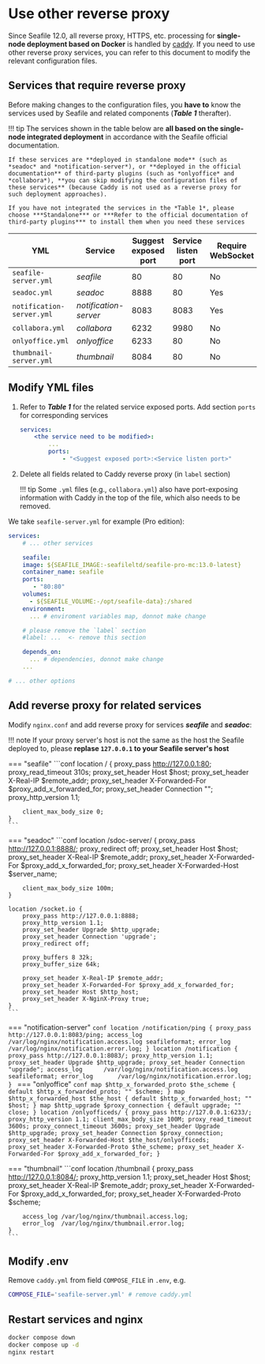 # Use other reverse proxy

Since Seafile 12.0, all reverse proxy, HTTPS, etc. processing for **single-node deployment based on Docker** is handled by [caddy](./caddy.md). If you need to use other reverse proxy services, you can refer to this document to modify the relevant configuration files.

## Services that require reverse proxy

Before making changes to the configuration files, you **have to** know the services used by Seafile and related components (***Table 1*** therafter).

!!! tip
    The services shown in the table below are **all based on the single-node integrated deployment** in accordance with the Seafile official documentation. 
    
    If these services are **deployed in standalone mode** (such as *seadoc* and *notification-server*), or **deployed in the official documentation** of third-party plugins (such as *onlyoffice* and *collabora*), **you can skip modifying the configuration files of these services** (because Caddy is not used as a reverse proxy for such deployment approaches).

    If you have not integrated the services in the *Table 1*, please choose ***Standalone*** or ***Refer to the official documentation of third-party plugins*** to install them when you need these services


| YML | Service | Suggest exposed port | Service listen port | Require WebSocket |
| -- | --- |----------------------| --- | --- |
| `seafile-server.yml` | *seafile* | 80                   | 80 | No |
| `seadoc.yml` | *seadoc* | 8888                 | 80 | Yes |
| `notification-server.yml` | *notification-server* | 8083                 | 8083 | Yes |
| `collabora.yml` | *collabora* | 6232                 | 9980 | No |
| `onlyoffice.yml` | *onlyoffice* | 6233                 | 80 | No |
| `thumbnail-server.yml` | *thumbnail* | 8084                 | 80 | No |

## Modify YML files

1. Refer to ***Table 1*** for the related service exposed ports. Add section `ports` for corresponding services

    ```yml
    services:
        <the service need to be modified>:
            ...
            ports:
                - "<Suggest exposed port>:<Service listen port>"
    ```

2. Delete all fields related to Caddy reverse proxy (in `label` section)

    !!! tip
        Some `.yml` files (e.g., `collabora.yml`) also have port-exposing information with Caddy in the top of the file, which also needs to be removed.

We take `seafile-server.yml` for example (Pro edition):

```yml
services:
    # ... other services

    seafile:
    image: ${SEAFILE_IMAGE:-seafileltd/seafile-pro-mc:13.0-latest}
    container_name: seafile
    ports:
       - "80:80"
    volumes:
      - ${SEAFILE_VOLUME:-/opt/seafile-data}:/shared
    environment:
      ... # enviroment variables map, donnot make change

    # please remove the `label` section
    #label: ...  <- remove this section

    depends_on:
      ... # dependencies, donnot make change
    ...

# ... other options
```

## Add reverse proxy for related services

Modify `nginx.conf` and add reverse proxy for services ***seafile*** and ***seadoc***:

!!! note
    If your proxy server's host is not the same as the host the Seafile deployed to, please **replase `127.0.0.1` to your Seafile server's host**

=== "seafile"
    ```conf
    location / {
        proxy_pass http://127.0.0.1:80;
        proxy_read_timeout 310s;
        proxy_set_header Host $host;
        proxy_set_header X-Real-IP $remote_addr;
        proxy_set_header X-Forwarded-For $proxy_add_x_forwarded_for;
        proxy_set_header Connection "";
        proxy_http_version 1.1;

        client_max_body_size 0;
    }
    ```

=== "seadoc"
    ```conf
    location /sdoc-server/ {
        proxy_pass         http://127.0.0.1:8888/;
        proxy_redirect     off;
        proxy_set_header   Host              $host;
        proxy_set_header   X-Real-IP         $remote_addr;
        proxy_set_header   X-Forwarded-For   $proxy_add_x_forwarded_for;
        proxy_set_header   X-Forwarded-Host  $server_name;

        client_max_body_size 100m;
    }

    location /socket.io {
        proxy_pass http://127.0.0.1:8888;
        proxy_http_version 1.1;
        proxy_set_header Upgrade $http_upgrade;
        proxy_set_header Connection 'upgrade';
        proxy_redirect off;

        proxy_buffers 8 32k;
        proxy_buffer_size 64k;

        proxy_set_header X-Real-IP $remote_addr;
        proxy_set_header X-Forwarded-For $proxy_add_x_forwarded_for;
        proxy_set_header Host $http_host;
        proxy_set_header X-NginX-Proxy true;
    }
    ```
=== "notification-server"
    ```conf
    location /notification/ping {
        proxy_pass http://127.0.0.1:8083/ping;
        access_log      /var/log/nginx/notification.access.log seafileformat;
        error_log       /var/log/nginx/notification.error.log;
    }
    location /notification {
        proxy_pass http://127.0.0.1:8083/;
        proxy_http_version 1.1;
        proxy_set_header Upgrade $http_upgrade;
        proxy_set_header Connection "upgrade";
        access_log      /var/log/nginx/notification.access.log seafileformat;
        error_log       /var/log/nginx/notification.error.log;
    }
    ```
=== "onlyoffice"
    ```conf
    map $http_x_forwarded_proto $the_scheme {
        default $http_x_forwarded_proto;
        "" $scheme;
    }
    map $http_x_forwarded_host $the_host {
        default $http_x_forwarded_host;
        "" $host;
    }
    map $http_upgrade $proxy_connection {
        default upgrade;
        "" close;
    }
    location /onlyofficeds/ {
        proxy_pass http://127.0.0.1:6233/;
        proxy_http_version 1.1;
        client_max_body_size 100M;
        proxy_read_timeout 3600s;
        proxy_connect_timeout 3600s;
        proxy_set_header Upgrade $http_upgrade;
        proxy_set_header Connection $proxy_connection;
        proxy_set_header X-Forwarded-Host $the_host/onlyofficeds;
        proxy_set_header X-Forwarded-Proto $the_scheme;
        proxy_set_header X-Forwarded-For $proxy_add_x_forwarded_for;
    }
    ```

=== "thumbnail"
    ```conf
    location /thumbnail {
        proxy_pass http://127.0.0.1:8084/;
        proxy_http_version 1.1;
        proxy_set_header Host $host;
        proxy_set_header X-Real-IP $remote_addr;
        proxy_set_header X-Forwarded-For $proxy_add_x_forwarded_for;
        proxy_set_header X-Forwarded-Proto $scheme;

        access_log /var/log/nginx/thumbnail.access.log;
        error_log  /var/log/nginx/thumbnail.error.log;
    }
    ```

## Modify .env

Remove `caddy.yml` from field `COMPOSE_FILE` in `.env`, e.g.

```sh
COMPOSE_FILE='seafile-server.yml' # remove caddy.yml
```

## Restart services and nginx

```sh
docker compose down
docker compose up -d
nginx restart
```
